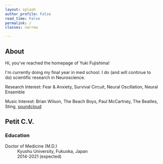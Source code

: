 ```yaml
---
layout: splash
author_profile: False
read_time: False
permalink: /
classes: narrow

---
```

<a name="about"></a>
## About

Hi, you've reached the homepage of Yuki Fujishima!

I'm currently doing my final year in med school. I do (and will continue to do) scientific research in Neuroscience.

Research Interest: Fear & Anxiety, Survival Circuit, Neural Oscillation, Neural Ensemble

Music Interest: Brian Wilson, The Beach Boys, Paul McCartney, The Beatles, Sting, [soundcloud]

[soundcloud]: https://soundcloud.com/yuki-fuji

## Petit C.V.

### Education

<dl>
  <dt>Doctor of Medicine (M.D.)</dt>
    <dd>Kyushu University, Fukuoka, Japan</dd>
    <dd>2014-2021 (expected)</dd>
</dl>
